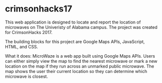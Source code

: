 # crimsonhacks17

This web application is designed to locate and report the location of microwaves on The Univeristy of Alabama campus. The project was created for CrimsonHacks 2017.

The building blocks for this project are Google Maps APIs, JavaScript, HTML, and CSS.

What it does: MicroWaze is a web app built using Google Maps APIs. Users can either simply view the map to find the nearest microwave or mark a new location on the map if they run across an unmarked public microwave. The map shows the user their current location so they can determine which microwave is closest.